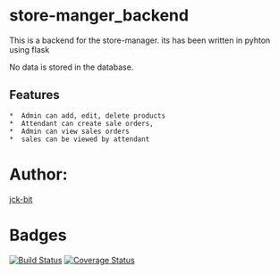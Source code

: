 # store-manger_backend
 This is a backend for the store-manager. its has been written in pyhton using flask

 No data is stored in the database.

 ## Features
    *  Admin can add, edit, delete products
    *  Attendant can create sale orders,
    *  Admin can view sales orders 
    *  sales can be viewed by attendant

# Author: 
 [jck-bit](https://github.com/jck-bit)


# Badges

[![Build Status](https://app.travis-ci.com/jck-bit/store_backend-prototype.svg?branch=master)](https://app.travis-ci.com/jck-bit/store_backend-prototype)
[![Coverage Status](https://coveralls.io/repos/github/jck-bit/store_backend-prototype/badge.svg?branch=master)](https://coveralls.io/github/jck-bit/store_backend-prototype?branch=master)
